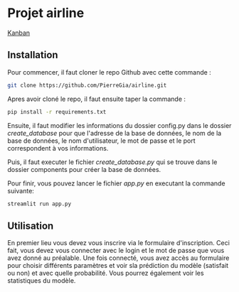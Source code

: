 #  Projet airline

<a href=https://trello.com/invite/b/a3Owefoc/ATTIc0a5d38e0be81d7f220617fface7e416CA156689/application-plane> Kanban </a>

## Installation

Pour commencer, il faut cloner le repo Github avec cette commande : 

```sh
git clone https://github.com/PierreGia/airline.git
```

Apres avoir cloné le repo, il faut ensuite taper la commande :

```sh
pip install -r requirements.txt
```

Ensuite, il faut modifier les informations du dossier config.py dans le dossier *create_database* pour que l'adresse de la base de données, le nom de la base de données, le nom d'utilisateur, le mot de passe et le port correspondent à vos informations.

Puis, il faut executer le fichier *create_database.py* qui se trouve dans le dossier components pour créer la base de données.

Pour finir, vous pouvez lancer le fichier *app.py* en executant la commande suivante:

```py
streamlit run app.py
```

## Utilisation

En premier lieu vous devez vous inscrire via le formulaire d'inscription.
Ceci fait, vous devez vous connecter avec le login et le mot de passe que vous avez donné au préalable. 
Une fois connecté, vous avez accès au formulaire pour choisir différents paramètres et voir sla prédiction du modèle (satisfait ou non) et avec quelle probabilité.
Vous pourrez également voir les statistiques du modèle.

